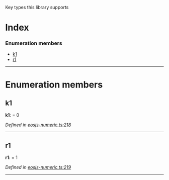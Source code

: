 

Key types this library supports

# Index

### Enumeration members

* [k1](numeric.keytype.md#k1)
* [r1](numeric.keytype.md#r1)

---

# Enumeration members

<a id="k1"></a>

##  k1

**k1**:  = 0

*Defined in [eosjs-numeric.ts:218](https://github.com/EOSIO/eosjs/blob/a2c7836/src/eosjs-numeric.ts#L218)*

___
<a id="r1"></a>

##  r1

**r1**:  = 1

*Defined in [eosjs-numeric.ts:219](https://github.com/EOSIO/eosjs/blob/a2c7836/src/eosjs-numeric.ts#L219)*

___

